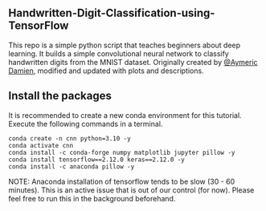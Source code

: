 ## Handwritten-Digit-Classification-using-TensorFlow

This repo is a simple python script that teaches beginners about deep learning. It builds a simple convolutional neural network to classify handwritten digits from the MNIST dataset. Originally created by [@Aymeric Damien](https://github.com/aymericdamien), modified and updated with plots and descriptions.

## Install the packages

It is recommended to create a new conda environment for this tutorial. Execute the following commands in a terminal.

```
conda create -n cnn python=3.10 -y
conda activate cnn
conda install -c conda-forge numpy matplotlib jupyter pillow -y
conda install tensorflow==2.12.0 keras==2.12.0 -y
conda install -c anaconda pillow -y
```

NOTE: Anaconda installation of tensorflow tends to be slow (30 - 60 minutes). This is an active issue that is out of our control (for now). Please feel free to run this in the background beforehand.